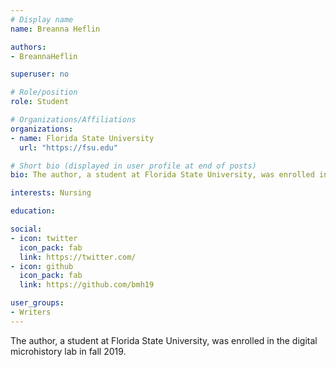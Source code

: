 ```yaml
---
# Display name
name: Breanna Heflin

authors:
- BreannaHeflin

superuser: no

# Role/position
role: Student

# Organizations/Affiliations
organizations:
- name: Florida State University
  url: "https://fsu.edu"

# Short bio (displayed in user profile at end of posts)
bio: The author, a student at Florida State University, was enrolled in the digital microhistory lab in fall 2019.

interests: Nursing

education:

social:
- icon: twitter
  icon_pack: fab
  link: https://twitter.com/
- icon: github
  icon_pack: fab
  link: https://github.com/bmh19

user_groups:
- Writers
---
```

The author, a student at Florida State University, was enrolled in the digital microhistory lab in fall 2019.
